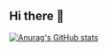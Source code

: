 ## Hi there 👋

[![Anurag's GitHub stats](https://github-readme-stats.vercel.app/api?username=FancyALad)](https://github.com/anuraghazra/github-readme-stats)
